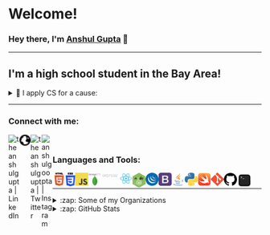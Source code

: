 # Welcome!

<!--
**theAnshulGupta/theAnshulGupta** is a ✨ _special_ ✨ repository because its `README.md` (this file) appears on your GitHub profile.

Here are some ideas to get you started:

- 🔭 I’m currently working on ...
- 🌱 I’m currently learning ...
- 👯 I’m looking to collaborate on ...
- 🤔 I’m looking for help with ...
- 💬 Ask me about ...
- 📫 How to reach me: ...
- 😄 Pronouns: ...
- ⚡ Fun fact: ...
-->

### Hey there, I'm [Anshul Gupta][website] 👋

---

## I'm a high school student in the Bay Area!

<details>
  <summary>🔭 I apply CS for a cause:</summary>

<br />

I co-founded and am the tech director @ [AUesome][auesome] LLC.
<br />

I founded and am the Lead/Logistics Director @ [ThetaHacks][thetehacks].
<br />

I'm a co-founder and Executive Tech Director @ [To The Limit Maths][tothelimitmaths]!
<br />


... and more! Be sure to connect with me on [LinkedIn][linkedin].

</details>

---

### Connect with me:

[<img align="left" alt="theanshulgupta | LinkedIn" width="22px" src="https://cdn.jsdelivr.net/npm/simple-icons@v3/icons/linkedin.svg" />][linkedin]
[<img align="left" alt="anshulgupta.com" width="22px" src="https://raw.githubusercontent.com/iconic/open-iconic/master/svg/globe.svg" />][website]
[<img align="left" alt="theanshulgupta | Twitter" width="22px" src="https://cdn.jsdelivr.net/npm/simple-icons@v3/icons/twitter.svg" />][twitter]
[<img align="left" alt="anshulgoopta | Instagram" width="22px" src="https://cdn.jsdelivr.net/npm/simple-icons@v3/icons/instagram.svg" />][instagram]

<br />

### Languages and Tools:

<img align="left" width="26px" src="https://raw.githubusercontent.com/theAnshulGupta/theAnshulGupta/master/logos/html.png" />
<img align="left" width="19px" src="https://raw.githubusercontent.com/theAnshulGupta/theAnshulGupta/master/logos/css.png" />
<img align="left" width="26px" src="https://raw.githubusercontent.com/theAnshulGupta/theAnshulGupta/master/logos/javascript.png" />
<img align="left" width="26px" src="https://raw.githubusercontent.com/theAnshulGupta/theAnshulGupta/master/logos/mongo.png" />
<img align="left" width="36px" src="https://raw.githubusercontent.com/theAnshulGupta/theAnshulGupta/master/logos/express.png" />
<img align="left" width="26px" src="https://raw.githubusercontent.com/theAnshulGupta/theAnshulGupta/master/logos/react.png" />
<img align="left" width="26px" src="https://raw.githubusercontent.com/theAnshulGupta/theAnshulGupta/master/logos/nodejs.png" />
<img align="left" width="26px" src="https://raw.githubusercontent.com/theAnshulGupta/theAnshulGupta/master/logos/jquery.png" />
<img align="left" width="26px" src="https://raw.githubusercontent.com/theAnshulGupta/theAnshulGupta/master/logos/bootstrap.png" />
<img align="left" width="26px" src="https://raw.githubusercontent.com/theAnshulGupta/theAnshulGupta/master/logos/java.png" />
<img align="left" width="26px" src="https://raw.githubusercontent.com/theAnshulGupta/theAnshulGupta/master/logos/python.png" />
<img align="left" width="26px" src="https://raw.githubusercontent.com/theAnshulGupta/theAnshulGupta/master/logos/swift.png" />
<img align="left" width="26px" src="https://raw.githubusercontent.com/theAnshulGupta/theAnshulGupta/master/logos/git.png" />
<img align="left" width="26px" src="https://raw.githubusercontent.com/theAnshulGupta/theAnshulGupta/master/logos/github.png" />
<img align="left" width="30px" src="https://raw.githubusercontent.com/theAnshulGupta/theAnshulGupta/master/logos/terminal.png" />


<br />

---

<details>
  <summary>:zap: Some of my Organizations</summary>
  <br />

1. [To The Limit Maths](https://github.com/tothelimitmaths)
2. [AUesome](https://github.com/AUesome)
3. [ThetaHacks](https://github.com/ThetaHacks)

</details>

<details>
  <summary>:zap: GitHub Stats</summary>
  <br />

  <img align="left" alt="theAnshulGupta's GitHub Stats" src="https://github-readme-stats.codestackr.vercel.app/api?username=theAnshulGupta&show_icons=true&hide_border=true&theme=dracula" />

</details>

[website]: https://anshulgupta.com
[tothelimitmaths]: https://tothelimitmaths.org
[thetehacks]: https://thetahacks.tech
[auesome]: https://auesome.co
[twitter]: https://twitter.com/theGuptaAnshul
[instagram]: https://instagram.com/anshulgoopta
[linkedin]: https://linkedin.com/in/theAnshulGupta
